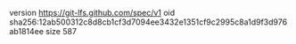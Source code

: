 version https://git-lfs.github.com/spec/v1
oid sha256:12ab500312c8d8cb1cf3d7094ee3432e1351cf9c2995c8a1d9f3d976ab1814ee
size 587
